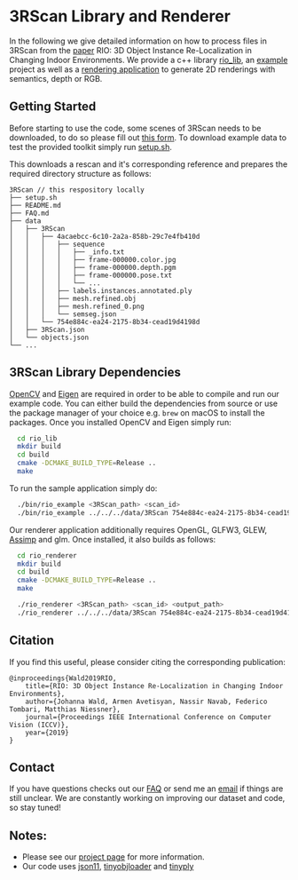 # 3RScan Library and Renderer

In the following we give detailed information on how to process files in 3RScan from the [paper](https://arxiv.org/abs/1908.06109) RIO: 3D Object Instance Re-Localization in Changing Indoor Environments. We provide a c++ library [rio_lib](https://github.com/WaldJohannaU/3RScan/tree/master/c++/rio_lib/src/rio_lib), an [example](https://github.com/WaldJohannaU/3RScan/tree/master/c++/rio_lib/src/example) project as well as a [rendering application](https://github.com/WaldJohannaU/3RScan/tree/master/c++/rio_renderer) to generate 2D renderings with semantics, depth or RGB.

## Getting Started

Before starting to use the code, some scenes of 3RScan needs to be downloaded, to do so please fill out [this form](https://forms.gle/NvL5dvB4tSFrHfQH6). To download example data to test the provided toolkit simply run [setup.sh](https://github.com/WaldJohannaU/3RScan/tree/master/setup.sh).

This downloads a rescan and it's corresponding reference and prepares the required directory structure as follows:

```
3RScan // this respository locally
├── setup.sh
├── README.md
├── FAQ.md
├── data
│	├── 3RScan
│	│	├── 4acaebcc-6c10-2a2a-858b-29c7e4fb410d
│	│	│	├── sequence
│	│	│	│	├── _info.txt
│	│	│	│	├── frame-000000.color.jpg
│	│	│	│	├── frame-000000.depth.pgm
│	│	│	│	├── frame-000000.pose.txt
│	│	│	│	└── ...
│	│	│	├── labels.instances.annotated.ply
│	│	│	├── mesh.refined.obj
│	│	│	├── mesh.refined_0.png
│	│	│	└── semseg.json
│	│	└── 754e884c-ea24-2175-8b34-cead19d4198d
│	├── 3RScan.json
│	└── objects.json
└── ...
```

## 3RScan Library Dependencies

[OpenCV](https://github.com/opencv/opencv) and [Eigen](https://github.com/libigl/eigen) are required in order to be able to compile and run our example code. You can either build the dependencies from source or use the package manager of your choice e.g. ``brew`` on macOS to install the packages. Once you installed OpenCV and Eigen simply run:

```bash
  cd rio_lib
  mkdir build
  cd build
  cmake -DCMAKE_BUILD_TYPE=Release ..
  make
```

To run the sample application simply do:

```bash  
  ./bin/rio_example <3RScan_path> <scan_id>
  ./bin/rio_example ../../../data/3RScan 754e884c-ea24-2175-8b34-cead19d4198d
```

Our renderer application additionally requires OpenGL, GLFW3, GLEW, [Assimp](https://github.com/assimp/assimp) and glm. Once installed, it also builds as follows:

```bash
  cd rio_renderer
  mkdir build
  cd build
  cmake -DCMAKE_BUILD_TYPE=Release ..
  make
```

```bash
  ./rio_renderer <3RScan_path> <scan_id> <output_path>
  ./rio_renderer ../../../data/3RScan 754e884c-ea24-2175-8b34-cead19d4198d ./
```

## Citation

If you find this useful, please consider citing the corresponding publication:

```
@inproceedings{Wald2019RIO,
	title={RIO: 3D Object Instance Re-Localization in Changing Indoor Environments},
	author={Johanna Wald, Armen Avetisyan, Nassir Navab, Federico Tombari, Matthias Niessner},
	journal={Proceedings IEEE International Conference on Computer Vision (ICCV)},
	year={2019}
}
```

## Contact

If you have questions checks out our [FAQ](https://github.com/WaldJohannaU/3RScan/tree/master/FAQ.md) or send me an [email](mailto:johanna.wald@tum.de) if things are still unclear. We are constantly working on improving our dataset and code, so stay tuned!

## Notes:
* Please see our [project page](https://waldjohannau.github.io/RIO) for more information.
* Our code uses [json11](https://github.com/dropbox/json11), [tinyobjloader](https://github.com/tinyobjloader/tinyobjloader) and [tinyply](https://github.com/ddiakopoulos/tinyply)
